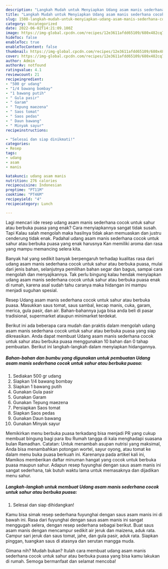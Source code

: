 ```yaml
---
description: "Langkah Mudah untuk Menyiapkan Udang asam manis sederhana cocok untuk sahur atau berbuka puasa yang Bikin Ngiler"
title: "Langkah Mudah untuk Menyiapkan Udang asam manis sederhana cocok untuk sahur atau berbuka puasa yang Bikin Ngiler"
slug: 1508-langkah-mudah-untuk-menyiapkan-udang-asam-manis-sederhana-cocok-untuk-sahur-atau-berbuka-puasa-yang-bikin-ngiler
category: Uncategorized
date: 2022-06-02T14:21:09.100Z
image: https://img-global.cpcdn.com/recipes/12e3611afdd65109/680x482cq70/udang-asam-manis-sederhana-cocok-untuk-sahur-atau-berbuka-puasa-foto-resep-utama.jpg
hideToc: false
enableToc: true
enableTocContent: false
thumbnail: https://img-global.cpcdn.com/recipes/12e3611afdd65109/680x482cq70/udang-asam-manis-sederhana-cocok-untuk-sahur-atau-berbuka-puasa-foto-resep-utama.jpg
cover: https://img-global.cpcdn.com/recipes/12e3611afdd65109/680x482cq70/udang-asam-manis-sederhana-cocok-untuk-sahur-atau-berbuka-puasa-foto-resep-utama.jpg
author: Admin
authorAv: notfound
ratingvalue: 4.1
reviewcount: 21
recipeingredient:
- "500 gr udang"
- "1/4 bawang bombay"
- "1 bawang putih"
- " Gula pasir"
- " Garam"
- " Tepung maezena"
- " Saos tomat"
- " Saos pedas"
- " Daun bawang"
- " Minyak sayur"
recipeinstructions:

- "Selesai dan siap dinikmati!"
categories:
- Resep
tags:
- udang
- asam
- manis

katakunci: udang asam manis 
nutrition: 276 calories
recipecuisine: Indonesian
preptime: "PT11M"
cooktime: "PT46M"
recipeyield: "4"
recipecategory: Lunch

---
```



Lagi mencari ide resep udang asam manis sederhana cocok untuk sahur atau berbuka puasa yang enak? Cara menyiapkannya sangat tidak susah. Tapi Kalau salah mengolah maka hasilnya tidak akan memuaskan dan justru cenderung tidak enak. Padahal udang asam manis sederhana cocok untuk sahur atau berbuka puasa yang enak harusnya Kan memiliki aroma dan rasa yang mampu memancing selera kita.


Banyak hal yang sedikit banyak berpengaruh terhadap kualitas rasa dari udang asam manis sederhana cocok untuk sahur atau berbuka puasa, mulai dari jenis bahan, selanjutnya pemilihan bahan segar dan bagus, sampai cara mengolah dan menyajikannya. Tak perlu bingung kalau hendak menyiapkan udang asam manis sederhana cocok untuk sahur atau berbuka puasa enak di rumah, karena asal sudah tahu caranya maka hidangan ini mampu menjadi suguhan spesial.

Resep Udang asam manis sederhana cocok untuk sahur atau berbuka puasa. Masukkan saus tomat, saus sambal, kecap manis, cuka, garam, merica, gula pasir, dan air. Bahan-bahannya juga bisa anda beli di pasar tradisional, supermarket ataupun minimarket terdekat.


Berikut ini ada beberapa cara mudah dan praktis dalam mengolah udang asam manis sederhana cocok untuk sahur atau berbuka puasa yang siap dikreasikan. Anda dapat membuat Udang asam manis sederhana cocok untuk sahur atau berbuka puasa menggunakan 10 bahan dan 0 tahap pembuatan. Berikut ini langkah-langkah dalam menyiapkan hidangannya.

<!--inarticleads1-->

##### Bahan-bahan dan bumbu yang digunakan untuk pembuatan Udang asam manis sederhana cocok untuk sahur atau berbuka puasa:

1. Sediakan 500 gr udang
1. Siapkan 1/4 bawang bombay
1. Siapkan 1 bawang putih
1. Gunakan  Gula pasir
1. Gunakan  Garam
1. Gunakan  Tepung maezena
1. Persiapkan  Saos tomat
1. Siapkan  Saos pedas
1. Gunakan  Daun bawang
1. Gunakan  Minyak sayur


Memikirkan menu berbuka puasa terkadang bisa menjadi PR yang cukup membuat bingung bagi para Ibu Rumah tangga di kala menghadapi suasana bulan Ramadhan. Catatan: Untuk menambah asupan nutrisi yang maksimal, Anda bisa menambahkan potongan wortel, sayur oyong, atau tomat ke dalam menu buka puasa berkuah ini. Karenanya pada artikel kali ini, Mamikos memberikan daftar minuman hangat yang cocok untuk berbuka puasa maupun sahur. Adapun resep fuyunghai dengan saus asam manis ini sangat sederhana, tak butuh waktu lama untuk memasaknya dan dijadikan menu sahur. 

<!--inarticleads2-->

##### Langkah-langkah untuk membuat Udang asam manis sederhana cocok untuk sahur atau berbuka puasa:


1. Selesai dan siap dihidangkan!

Kamu bisa simak resep sederhana fuyunghai dengan saus asam manis ini di bawah ini. Rasa dari fuyunghai dengan saus asam manis ini sangat menggugah selera, dengan resep sederhana sebagai berikut. Buat saus asam manis dengan mencampur sedikit air jeruk dan maizena, aduk rata. Campur sari jeruk dan saus tomat, jahe, dan gula pasir, aduk rata. Siapkan pinggan, tuangkan saus di atasnya dan serutan mangga muda. 

Gimana nih? Mudah bukan? Itulah cara membuat udang asam manis sederhana cocok untuk sahur atau berbuka puasa yang bisa kamu lakukan di rumah. Semoga bermanfaat dan selamat mencoba!
